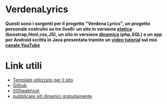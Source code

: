 # VerdenaLyrics
__Questi sono i sorgenti per il progetto "Verdena Lyrics", un progetto personale costruito su tre livelli: un sito in versione [statica](https://verdena-lyrics.vercel.app/) (boostrap,html,css,JS), un sito in versione [dinamica](https://verdenalyricsdinamic.000webhostapp.com/) (php,SQL) e un app per Android scritta in Java presentata tramite un [video tutorial](https://www.youtube.com/watch?v=WiWBWVgrXvY) sul mio [canale YouTube](https://www.youtube.com/channel/UCdoga4BQsPGabAhT0-xZbIQ)__

# Link utili
- [Template utilizzato per il sito](https://bootstrapmade.com/day-multipurpose-html-template-for-free/)<br />
- [Github](https://github.com/)<br />
- [000webhost](https://www.000webhost.com/)<br />
- [pubblicare siti dinamici gratuitamente](https://www.youtube.com/watch?v=uCi8F6z4V2Y)<br />
